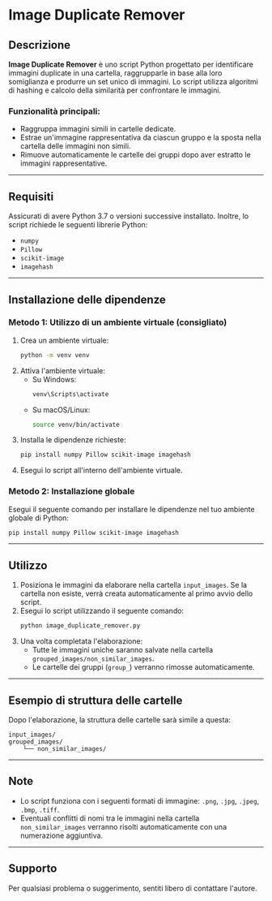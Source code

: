 
# Image Duplicate Remover

## Descrizione
**Image Duplicate Remover** è uno script Python progettato per identificare immagini duplicate in una cartella, raggrupparle in base alla loro somiglianza e produrre un set unico di immagini. Lo script utilizza algoritmi di hashing e calcolo della similarità per confrontare le immagini.

### Funzionalità principali:
- Raggruppa immagini simili in cartelle dedicate.
- Estrae un'immagine rappresentativa da ciascun gruppo e la sposta nella cartella delle immagini non simili.
- Rimuove automaticamente le cartelle dei gruppi dopo aver estratto le immagini rappresentative.

---

## Requisiti
Assicurati di avere Python 3.7 o versioni successive installato. Inoltre, lo script richiede le seguenti librerie Python:

- `numpy`
- `Pillow`
- `scikit-image`
- `imagehash`

---

## Installazione delle dipendenze
### Metodo 1: Utilizzo di un ambiente virtuale (consigliato)
1. Crea un ambiente virtuale:
   ```bash
   python -m venv venv
   ```
2. Attiva l'ambiente virtuale:
   - Su Windows:
     ```bash
     venv\Scripts\activate
     ```
   - Su macOS/Linux:
     ```bash
     source venv/bin/activate
     ```
3. Installa le dipendenze richieste:
   ```bash
   pip install numpy Pillow scikit-image imagehash
   ```
4. Esegui lo script all'interno dell'ambiente virtuale.

### Metodo 2: Installazione globale
Esegui il seguente comando per installare le dipendenze nel tuo ambiente globale di Python:
```bash
pip install numpy Pillow scikit-image imagehash
```

---

## Utilizzo
1. Posiziona le immagini da elaborare nella cartella `input_images`. Se la cartella non esiste, verrà creata automaticamente al primo avvio dello script.
2. Esegui lo script utilizzando il seguente comando:
   ```bash
   python image_duplicate_remover.py
   ```
3. Una volta completata l'elaborazione:
   - Tutte le immagini uniche saranno salvate nella cartella `grouped_images/non_similar_images`.
   - Le cartelle dei gruppi (`group_`) verranno rimosse automaticamente.

---

## Esempio di struttura delle cartelle
Dopo l'elaborazione, la struttura delle cartelle sarà simile a questa:

```
input_images/
grouped_images/
    └── non_similar_images/
```

---

## Note
- Lo script funziona con i seguenti formati di immagine: `.png`, `.jpg`, `.jpeg`, `.bmp`, `.tiff`.
- Eventuali conflitti di nomi tra le immagini nella cartella `non_similar_images` verranno risolti automaticamente con una numerazione aggiuntiva.

---

## Supporto
Per qualsiasi problema o suggerimento, sentiti libero di contattare l'autore.
